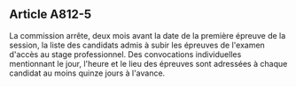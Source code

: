 Article A812-5
----
La commission arrête, deux mois avant la date de la première épreuve de la
session, la liste des candidats admis à subir les épreuves de l'examen d'accès
au stage professionnel. Des convocations individuelles mentionnant le jour,
l'heure et le lieu des épreuves sont adressées à chaque candidat au moins quinze
jours à l'avance.
